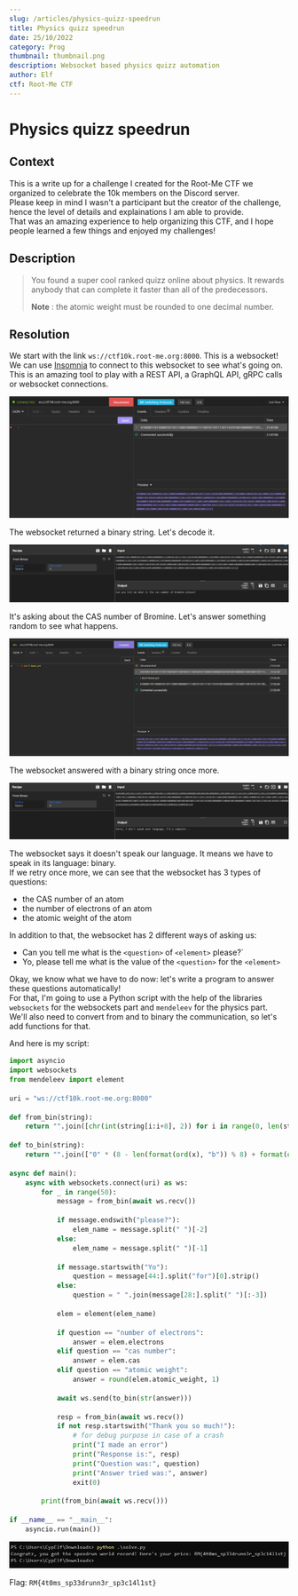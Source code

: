 ```yaml
---
slug: /articles/physics-quizz-speedrun
title: Physics quizz speedrun
date: 25/10/2022
category: Prog
thumbnail: thumbnail.png
description: Websocket based physics quizz automation
author: Elf
ctf: Root-Me CTF
---
```


# Physics quizz speedrun

## Context

This is a write up for a challenge I created for the Root-Me CTF we organized to celebrate the 10k members on the Discord server. \
Please keep in mind I wasn't a participant but the creator of the challenge, hence the level of details and explainations I am able to provide. \
That was an amazing experience to help organizing this CTF, and I hope people learned a few things and enjoyed my challenges!

## Description

> You found a super cool ranked quizz online about physics. It rewards anybody that can complete it faster than all of the predecessors.
>
> **Note** : the atomic weight must be rounded to one decimal number.

## Resolution

We start with the link `ws://ctf10k.root-me.org:8000`. This is a websocket! We can use [Insomnia](https://insomnia.rest/) to connect to this websocket to see what's going on. This is an amazing tool to play with a REST API, a GraphQL API, gRPC calls or websocket connections.

![](insomnia.png)

The websocket returned a binary string. Let's decode it.

![](cyberchef.png)

It's asking about the CAS number of Bromine. Let's answer something random to see what happens.

![](answer.png)

The websocket answered with a binary string once more.

![](cyberchef2.png)

The websocket says it doesn't speak our language. It means we have to speak in its language: binary. \
If we retry once more, we can see that the websocket has 3 types of questions:

- the CAS number of an atom
- the number of electrons of an atom
- the atomic weight of the atom

In addition to that, the websocket has 2 different ways of asking us:

- Can you tell me what is the `<question>` of `<element>` please?`
- Yo, please tell me what is the value of the `<question>` for the `<element>`

Okay, we know what we have to do now: let's write a program to answer these questions automatically! \
For that, I'm going to use a Python script with the help of the libraries `websockets` for the websockets part and `mendeleev` for the physics part. \
We'll also need to convert from and to binary the communication, so let's add functions for that.

And here is my script:

```py
import asyncio
import websockets
from mendeleev import element

uri = "ws://ctf10k.root-me.org:8000"

def from_bin(string):
    return "".join([chr(int(string[i:i+8], 2)) for i in range(0, len(string), 8)])

def to_bin(string):
    return "".join(["0" * (8 - len(format(ord(x), "b")) % 8) + format(ord(x), "b") for x in string])

async def main():
    async with websockets.connect(uri) as ws:
        for _ in range(50):
            message = from_bin(await ws.recv())

            if message.endswith("please?"):
                elem_name = message.split(" ")[-2]
            else:
                elem_name = message.split(" ")[-1]

            if message.startswith("Yo"):
                question = message[44:].split("for")[0].strip()
            else:
                question = " ".join(message[28:].split(" ")[:-3])
            
            elem = element(elem_name)

            if question == "number of electrons":
                answer = elem.electrons
            elif question == "cas number":
                answer = elem.cas
            elif question == "atomic weight":
                answer = round(elem.atomic_weight, 1)

            await ws.send(to_bin(str(answer)))
            
            resp = from_bin(await ws.recv())
            if not resp.startswith("Thank you so much!"):
                # for debug purpose in case of a crash
                print("I made an error")
                print("Response is:", resp)
                print("Question was:", question)
                print("Answer tried was:", answer)
                exit(0)

        print(from_bin(await ws.recv()))

if __name__ == "__main__":
    asyncio.run(main())
```

![](flag.png)

Flag: `RM{4t0ms_sp33drunn3r_sp3c14l1st}`